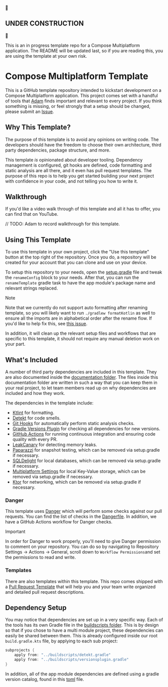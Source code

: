 :construction: <h2> UNDER CONSTRUCTION </h2> :construction:

This is an in progress template repo for a Compose Multiplatform application. The README will be updated last, so if you are reading this, you are using the template at your own risk.

# Compose Multiplatform Template

This is a GitHub template repository intended to kickstart development on a Compose Multiplatform application. This project comes set with a handful of tools that [Adam](https://github.com/AdamMc331) finds important and relevant to every project. If you think something is missing, or feel strongly that a setup should be changed, please submit an [Issue](https://github.com/AdamMc331/CMPTemplate/issues/new).

## Why This Template?

The purpose of this template is to avoid any opinions on writing code. The developers should have the freedom to choose their own architecture, third party dependencies, package structure, and more. 

This template _is_ opinionated about developer tooling. Dependency management is configured, git hooks are defined, code formatting and static analysis are all there, and it even has pull request templates. The purpose of this repo is to help you get started building your next project with confidence in your code, and not telling you how to write it. 

## Walkthrough

If you'd like a video walk through of this template and all it has to offer, you can find that on YouTube. 

// TODO: Adam to record walkthrough for this template.

## Using This Template

To use this template in your own project, click the "Use this template" button at the top right of the repository. Once you do, a repository will be created for your account that you can clone and use on your device.

To setup this repository to your needs, open the [setup.gradle](buildscripts/setup.gradle) file 
and tweak the `renameConfig` block to your needs. After that, you can run the `renameTemplate` 
gradle task to have the app module's package name and relevant strings replaced.

> [!NOTE]
> Note that we currently do not support auto formatting after renaming template, so you will likely want to run `./gradlew formatKotlin` as well to ensure all the imports are in alphabetical order after the rename flow. If you'd like to help fix this, see [this issue](https://github.com/AdamMc331/CMPTemplate/issues/63). 

In addition, it will clean up the relevant setup files and workflows that are specific to this template, it should not require any manual deletion work on your part.

## What's Included

A number of third party dependencies are included in this template. They are also documented inside the [documentation folder](/documentation). The files inside this documentation folder are written in such a way that you can keep them in your real project, to let team members read up on why dependencies are included and how they work.

The dependencies in the template include:

* [Ktlint](/documentation/StaticAnalysis.md) for formatting.
* [Detekt](/documentation/StaticAnalysis.md) for code smells.
* [Git Hooks](/documentation/GitHooks.md) for automatically perform static analysis checks. 
* [Gradle Versions Plugin](/documentation/VersionsPlugin.md) for checking all dependencies for new versions.
* [GitHub Actions](/documentation/GitHubActions.md) for running continuous integration and ensuring code quality with every PR.
* [LeakCanary](https://square.github.io/leakcanary/) for detecting memory leaks.
* [Paparazzi](https://github.com/cashapp/paparazzi) for snapshot testing, which can be removed via setup.gradle if necessary.
* [SQLDelight](https://cashapp.github.io/sqldelight/2.0.2/multiplatform_sqlite/) for local databases, which can be removed via setup.gradle if necessary.
* [Multiplatform Settings](https://github.com/russhwolf/multiplatform-settings) for local Key-Value storage, which can be removed via setup.gradle if necessary.
* [Ktor](https://ktor.io/docs/client-create-multiplatform-application.html) for networking, which can be removed via setup.gradle if necessary.

### Danger

This template uses [Danger](https://danger.systems) which will perform some checks against our 
pull requests. You can find the list of checks in the [Dangerfile](Dangerfile). In addition, we 
have a GitHub Actions workflow for Danger checks. 

> [!IMPORTANT]
> In order for Danger to work properly, you'll need to give Danger permission to comment on your repository.
> You can do so by navigating to Repository Settings -> Actions -> General, scroll down to `Workflow Permissions`and set the permissions to read and write. 

### Templates

There are also templates within this template. This repo comes shipped with a [Pull Request Template](/.github/pull_request_template.md) that will help you and your team write organized and detailed pull request descriptions. 

## Dependency Setup

You may notice that dependencies are set up in a very specific way. Each of the tools has its own Gradle file in the [buildscripts folder](/buildscripts). This is by design so that if you chose to have a multi module project, these dependencies can easily be shared between them. This is already configured inside our root `build.gradle.kts` file, by applying to each sub project:

```groovy
subprojects {
    apply from: "../buildscripts/detekt.gradle"
    apply from: "../buildscripts/versionsplugin.gradle"
}
```

In addition, all of the app module dependencies are defined using a gradle version catalog, found in this [toml](gradle/libs.versions.toml) file.
